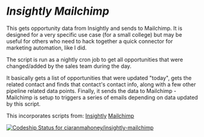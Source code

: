 *Insightly Mailchimp*
===================

This gets opportunity data from Insightly and sends to Mailchimp. It is designed for a very specific use case (for a small college) but may be useful for others who need to hack together a quick connector for marketing automation, like I did.

The script is run as a nightly cron job to get all opportunities that were changed/added by the sales team during the day.

It basically gets a list of opportunities that were updated "today", gets the related contact and finds that contact's contact info, along with a few other pipeline related data points. Finally, it sends the data to Mailchimp - Mailchimp is setup to  triggers a series of emails depending on data updated by this script.

This incorporates scripts from:
[Insightly](https://github.com/Insightly/php/blob/master/insightly.php)
[Mailchimp](http://apidocs.mailchimp.com/api/downloads/#php)

[ ![Codeship Status for ciaranmahoney/insightly-mailchimp](https://codeship.io/projects/4ff48430-2c87-0132-1003-1a5fd1e7c811/status)](https://codeship.io/projects/38935)
